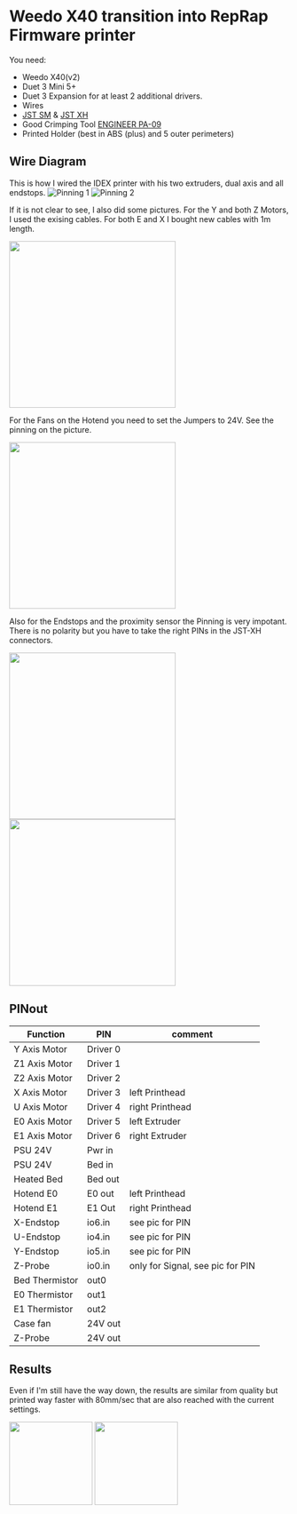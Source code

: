 # Weedo X40 transition into RepRap Firmware printer

You need:
* Weedo X40(v2)
* Duet 3 Mini 5+
* Duet 3 Expansion for at least 2 additional drivers.
* Wires
* [JST SM](https://amzn.to/3GhMfW4) & [JST XH](https://amzn.to/3omI1pY)
* Good Crimping Tool [ENGINEER PA-09](https://amzn.to/3os2x8O)
* Printed Holder (best in ABS (plus) and 5 outer perimeters)


## Wire Diagram
This is how I wired the IDEX printer with his two extruders, dual axis and all endstops.
![Pinning 1](pictures/Folie1.PNG)
![Pinning 2](pictures/Folie2.PNG)

If it is not clear to see, I also did some pictures.
For the Y and both Z Motors, I used the exising cables. For both E and X I bought new cables with 1m length.

<img src="pictures/Steppers.jpg" width="300">


For the Fans on the Hotend you need to set the Jumpers to 24V. See the pinning on the picture.

<img src="pictures/fans.jpg" width="300">

Also for the Endstops and the proximity sensor the Pinning is very impotant. There is no polarity but you have to take the right PINs in the JST-XH connectors.

<img src="pictures/endstops1.jpg" width="300">
<img src="pictures/endstop2.jpg" width="300">

## PINout
| Function | PIN | comment |
| --- | --- | --- |
| Y Axis Motor | Driver 0 | |
| Z1 Axis Motor | Driver 1 | |
| Z2 Axis Motor | Driver 2 | |
| X Axis Motor | Driver 3 | left Printhead |
| U Axis Motor | Driver 4 | right Printhead |
| E0 Axis Motor | Driver 5 | left Extruder |
| E1 Axis Motor | Driver 6 | right Extruder |
| PSU 24V | Pwr in | |
| PSU 24V | Bed in | |
| Heated Bed | Bed out | |
| Hotend E0 | E0 out | left Printhead |
| Hotend E1 | E1 Out | right  Printhead |
| X-Endstop | io6.in | see pic for PIN |
| U-Endstop | io4.in | see pic for PIN |
| Y-Endstop | io5.in | see pic for PIN |
| Z-Probe | io0.in | only for Signal, see pic for PIN |
| Bed Thermistor | out0 |  |
| E0  Thermistor | out1 |  |
| E1  Thermistor | out2 |  |
| Case fan | 24V out |  |
| Z-Probe | 24V out |  |

## Results
Even if I'm still have the way down, the results are similar from quality but printed way faster with 80mm/sec that are also reached with the current settings.

<img src="pictures/X40_RRF_Benchy_1.jpg" width="150"> <img src="pictures/X40_RRF_Benchy_2.jpg" width="150">
